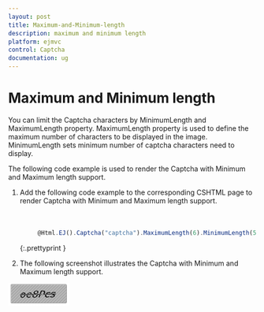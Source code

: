```yaml
---
layout: post
title: Maximum-and-Minimum-length
description: maximum and minimum length
platform: ejmvc
control: Captcha
documentation: ug
---
```


# Maximum and Minimum length

You can limit the Captcha characters by MinimumLength and MaximumLength property. MaximumLength property is used to define the maximum number of characters to be displayed in the image. MinimumLength sets minimum number of captcha characters need to display.

The following code example is used to render the Captcha with Minimum and Maximum length support.

1. Add the following code example to the corresponding CSHTML page to render Captcha with Minimum and Maximum length support.


   ~~~ javascript


		@Html.EJ().Captcha("captcha").MaximumLength(6).MinimumLength(5)

   ~~~
   {:.prettyprint }

2. The following screenshot illustrates the Captcha with Minimum and Maximum length support. 

![](Maximum-and-Minimum-length_images/Maximum-and-Minimum-length_img1.png)



